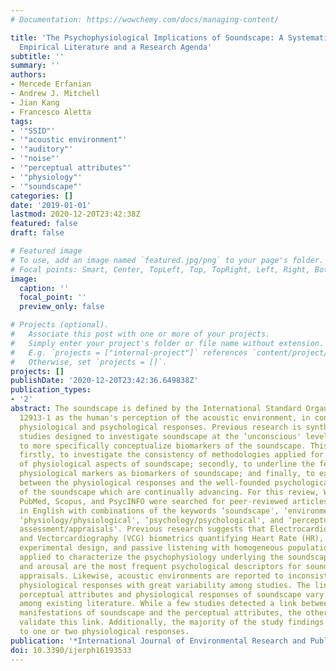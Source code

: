 ```yaml
---
# Documentation: https://wowchemy.com/docs/managing-content/

title: 'The Psychophysiological Implications of Soundscape: A Systematic Review of
  Empirical Literature and a Research Agenda'
subtitle: ''
summary: ''
authors:
- Mercede Erfanian
- Andrew J. Mitchell
- Jian Kang
- Francesco Aletta
tags:
- '"SSID"'
- '"acoustic environment"'
- '"auditory"'
- '"noise"'
- '"perceptual attributes"'
- '"physiology"'
- '"soundscape"'
categories: []
date: '2019-01-01'
lastmod: 2020-12-20T23:42:38Z
featured: false
draft: false

# Featured image
# To use, add an image named `featured.jpg/png` to your page's folder.
# Focal points: Smart, Center, TopLeft, Top, TopRight, Left, Right, BottomLeft, Bottom, BottomRight.
image:
  caption: ''
  focal_point: ''
  preview_only: false

# Projects (optional).
#   Associate this post with one or more of your projects.
#   Simply enter your project's folder or file name without extension.
#   E.g. `projects = ["internal-project"]` references `content/project/deep-learning/index.md`.
#   Otherwise, set `projects = []`.
projects: []
publishDate: '2020-12-20T23:42:36.649838Z'
publication_types:
- '2'
abstract: The soundscape is defined by the International Standard Organization (ISO)
  12913-1 as the human's perception of the acoustic environment, in context, accompanying
  physiological and psychological responses. Previous research is synthesized with
  studies designed to investigate soundscape at the ‘unconscious' level in an effort
  to more specifically conceptualize biomarkers of the soundscape. This review aims
  firstly, to investigate the consistency of methodologies applied for the investigation
  of physiological aspects of soundscape; secondly, to underline the feasibility of
  physiological markers as biomarkers of soundscape; and finally, to explore the association
  between the physiological responses and the well-founded psychological components
  of the soundscape which are continually advancing. For this review, Web of Science,
  PubMed, Scopus, and PsycINFO were searched for peer-reviewed articles published
  in English with combinations of the keywords ‘soundscape', ‘environmental noise/sound',
  ‘physiology/physiological', ‘psychology/psychological', and ‘perceptual attributes/affective/subjective
  assessment/appraisals'. Previous research suggests that Electrocardiography (ECG)
  and Vectorcardiography (VCG) biometrics quantifying Heart Rate (HR), stimulus-locked
  experimental design, and passive listening with homogeneous populations are predominantly
  applied to characterize the psychophysiology underlying the soundscape. Pleasantness
  and arousal are the most frequent psychological descriptors for soundscape subjective
  appraisals. Likewise, acoustic environments are reported to inconsistently evoke
  physiological responses with great variability among studies. The link between the
  perceptual attributes and physiological responses of soundscape vary within and
  among existing literature. While a few studies detected a link between physiological
  manifestations of soundscape and the perceptual attributes, the others failed to
  validate this link. Additionally, the majority of the study findings were limited
  to one or two physiological responses.
publication: '*International Journal of Environmental Research and Public Health*'
doi: 10.3390/ijerph16193533
---
```

